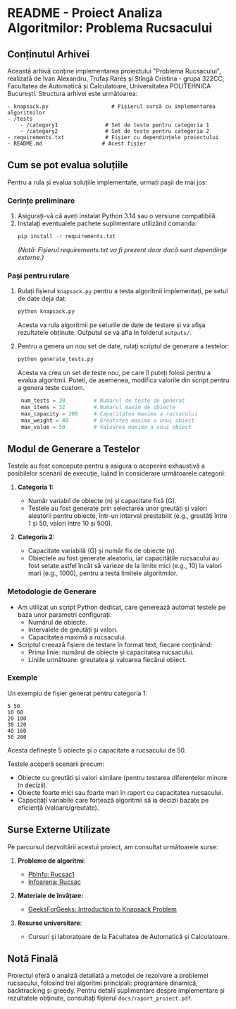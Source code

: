 # README - Proiect Analiza Algoritmilor: Problema Rucsacului

## Conținutul Arhivei

Această arhivă conține implementarea proiectului "Problema Rucsacului", realizată de Ivan Alexandru, Trufaș Rareș și Stîngă Cristina - grupa 322CC, Facultatea de Automatică și Calculatoare, Universitatea POLITEHNICA București. Structura arhivei este următoarea:

```
- knapsack.py                    # Fișierul sursă cu implementarea algoritmilor
- /tests
    - /category1               # Set de teste pentru categoria 1
    - /category2               # Set de teste pentru categoria 2
- requirements.txt             # Fișier cu dependințele proiectului
- README.md                   # Acest fișier
```

## Cum se pot evalua soluțiile

Pentru a rula și evalua soluțiile implementate, urmați pașii de mai jos:

### Cerințe preliminare

1. Asigurați-vă că aveți instalat Python 3.14 sau o versiune compatibilă.
2. Instalați eventualele pachete suplimentare utilizând comanda:
   ```bash
   pip install -r requirements.txt
   ```
   *(Notă: Fișierul requirements.txt va fi prezent doar dacă sunt dependințe externe.)*

### Pași pentru rulare

1. Rulați fișierul `knapsack.py` pentru a testa algoritmii implementați, pe setul de date deja dat:
   ```bash
   python knapsack.py
   ```
   Acesta va rula algoritmii pe seturile de date de testare și va afișa rezultatele obținute.
   Outputul se va afla in folderul `outputs/`.

2. Pentru a genera un nou set de date, rulați scriptul de generare a testelor:
   ```bash
   python generate_tests.py
   ```
   Acesta va crea un set de teste nou, pe care îl puteți folosi pentru a evalua algoritmii.
   Puteti, de asemenea, modifica valorile din script pentru a genera teste custom.

   ```python
    num_tests = 30         # Numarul de teste de generat
    max_items = 32         # Numarul maxim de obiecte
    max_capacity = 200     # Capacitatea maxima a rucsacului
    max_weight = 40        # Greutatea maxima a unui obiect
    max_value = 50         # Valoarea maxima a unui obiect


## Modul de Generare a Testelor

Testele au fost concepute pentru a asigura o acoperire exhaustivă a posibilelor scenarii de execuție, luând în considerare următoarele categorii:

1. **Categoria 1:**
   - Număr variabil de obiecte (n) și capacitate fixă (G).
   - Testele au fost generate prin selectarea unor greutăți și valori aleatorii pentru obiecte, într-un interval prestabilit (e.g., greutăți între 1 și 50, valori între 10 și 500).

2. **Categoria 2:**
   - Capacitate variabilă (G) și număr fix de obiecte (n).
   - Obiectele au fost generate aleatoriu, iar capacitățile rucsacului au fost setate astfel încât să varieze de la limite mici (e.g., 10) la valori mari (e.g., 1000), pentru a testa limitele algoritmilor.

### Metodologie de Generare

- Am utilizat un script Python dedicat, care generează automat testele pe baza unor parametri configurați:
  - Numărul de obiecte.
  - Intervalele de greutăți și valori.
  - Capacitatea maximă a rucsacului.
- Scriptul creează fișiere de testare în format text, fiecare conținând:
  - Prima linie: numărul de obiecte și capacitatea rucsacului.
  - Liniile următoare: greutatea și valoarea fiecărui obiect.

### Exemple

Un exemplu de fișier generat pentru categoria 1:
```
5 50
10 60
20 100
30 120
40 160
50 200
```
Acesta definește 5 obiecte și o capacitate a rucsacului de 50.

Testele acoperă scenarii precum:
- Obiecte cu greutăți și valori similare (pentru testarea diferențelor minore în decizii).
- Obiecte foarte mici sau foarte mari în raport cu capacitatea rucsacului.
- Capacități variabile care forțează algoritmii să ia decizii bazate pe eficiență (valoare/greutate).

## Surse Externe Utilizate

Pe parcursul dezvoltării acestui proiect, am consultat următoarele surse:

1. **Probleme de algoritmi**: 
   - [PbInfo: Rucsac1](https://www.pbinfo.ro/probleme/1886/rucsac1)
   - [Infoarena: Rucsac](https://www.infoarena.ro/problema/rucsac)

2. **Materiale de învățare:**
   - [GeeksForGeeks: Introduction to Knapsack Problem](https://www.geeksforgeeks.org/introduction-to-knapsack-problem-its-types-and-how-to-solve-them/)

3. **Resurse universitare**:
   - Cursuri și laboratoare de la Facultatea de Automatică și Calculatoare.

## Notă Finală

Proiectul oferă o analiză detaliată a metodei de rezolvare a problemei rucsacului, folosind trei algoritmi principali: programare dinamică, backtracking și greedy. Pentru detalii suplimentare despre implementare și rezultatele obținute, consultați fișierul `docs/raport_proiect.pdf`.

